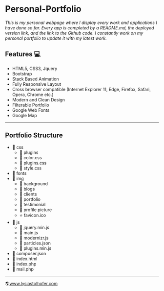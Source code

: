 # Personal-Portfolio  

_This is my personal webpage where I display every work and applications I have done so far. Every app is completed by a README.md, the deployed version link, and the link to the Github code. I constantly work on my personal portfolio to update it with my latest work._

## Features :computer: 

- HTML5, CSS3, Jquery
- Bootstrap
- Stack Based Animation
- Fully Responsive Layout
- Cross browser compatible (Internet Explorer 11, Edge, Firefox, Safari, Opera, Chrome etc.)
- Modern and Clean Design
- Filterable Portfolio
- Google Web Fonts
- Google Map
----------------------------------------------------------------------------------------------------------------------------------
## Portfolio Structure 

- :file_folder: css
  - :file_folder: plugins
  - :page_facing_up: color.css
  - :page_facing_up: plugins.css
  - :page_facing_up: style.css
- :file_folder: fonts
- :file_folder: img
  - :file_folder: background
  - :file_folder: blogs
  - :file_folder: clients
  - :file_folder: portfolio
  - :file_folder: testimonial
  - :page_facing_up: profile picture
  - :star: favicon.ico
- :file_folder: js
  - :page_facing_up: jquery.min.js
  - :page_facing_up: main.js
  - :page_facing_up: modernizr.js
  - :page_facing_up: particles.json
  - :page_facing_up: plugins.min.js
- :page_facing_up: composer.json
- :page_facing_up: index.html
- :page_facing_up: index.php
- :page_facing_up: mail.php

----------------------------------------------------------------------------------------------------------------------------------

:earth_americas:www.lysiastolhofer.com
